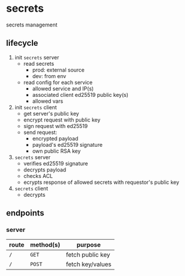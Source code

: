 # secrets

secrets management

## lifecycle
1. init `secrets` server
    - read secrets
        - prod: external source
        - dev: from env
    - read config for each service
        - allowed service and IP(s)
        - associated client ed25519 public key(s)
        - allowed vars
3. init `secrets` client
    - get server's public key
    - encrypt request with public key
    - sign request with ed25519
    - send request:
        - encrypted payload
        - payload's ed25519 signature
        - own public RSA key
4. `secrets` server
    - verifies ed25519 signature
    - decrypts payload
    - checks ACL
    - ecrypts response of allowed secrets with requestor's public key
5. `secrets` client
    - decrypts

 

## endpoints
### server
route | method(s) | purpose
--- | --- | ---
`/` | `GET` | fetch public key
`/` | `POST` | fetch key/values
